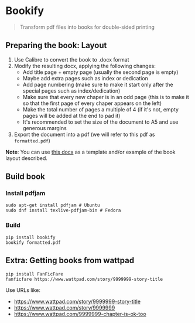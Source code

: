 # Bookify
> Transform pdf files into books for double-sided printing

## Preparing the book: Layout
1. Use Calibre to convert the book to .docx format
2. Modify the resulting docx, applying the following changes:
	- Add title page + empty page (usually the second page is empty)
	- Maybe add extra pages such as index or dedication
	- Add page numbering (make sure to make it start only after the special pages such as index/dedication)
	- Make sure that every new chaper is in an odd page (this is to make it so that the first page of every chaper appears on the left)
	- Make the total number of pages a multiple of 4 (if it's not, empty pages will be added at the end to pad it)
	- It's recommended to set the size of the document to A5 and use generous margins
3. Export the document into a pdf (we will refer to this pdf as `formatted.pdf`)

**Note**: You can use [this docx](https://raw.githubusercontent.com/corollari/bookify/master/book.docx) as a template and/or example of the book layout described.

## Build book
### Install pdfjam
```
sudo apt-get install pdfjam # Ubuntu
sudo dnf install texlive-pdfjam-bin # Fedora
```

### Build
```
pip install bookify
bookify formatted.pdf
```

## Extra: Getting books from wattpad
```
pip install FanFicFare
fanficfare https://www.wattpad.com/story/9999999-story-title
```
Use URLs like:
 * https://www.wattpad.com/story/9999999-story-title
 * https://www.wattpad.com/story/9999999
 * https://www.wattpad.com/9999999-chapter-is-ok-too
